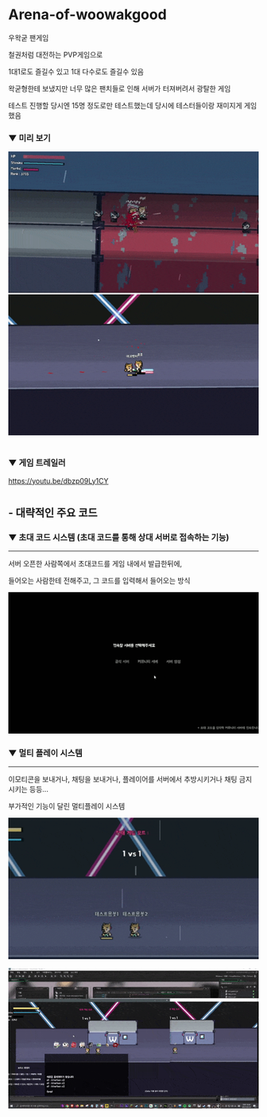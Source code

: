 # Arena-of-woowakgood


우왁굳 팬게임

철권처럼 대전하는 PVP게임으로

1대1로도 즐길수 있고 1대 다수로도 즐길수 있음

왁굳형한테 보냈지만 너무 많은 팬치들로 인해 서버가 터져버려서 광탈한 게임

테스트 진행할 당시엔 15명 정도로만 테스트했는데 당시에 테스터들이랑 재미지게 게임 했음


### ▼ 미리 보기

![preview_1](imgs/preview_1.gif)
![preview_2](imgs/preview_2.gif)

#

### ▼ 게임 트레일러

https://youtu.be/dbzp09Ly1CY



#

## - 대략적인 주요 코드

### ▼ 초대 코드 시스템 (초대 코드를 통해 상대 서버로 접속하는 기능)
-------------

서버 오픈한 사람쪽에서 초대코드를 게임 내에서 발급한뒤에,

들어오는 사람한테 전해주고, 그 코드를 입력해서 들어오는 방식

![preview_4](preview_0.gif)

### ▼ 멀티 플레이 시스템
-------------

이모티콘을 보내거나, 채팅을 보내거나, 플레이어를 서버에서 추방시키거나 채팅 금지 시키는 등등...

부가적인 기능이 달린 멀티플레이 시스템

![preview_5](preview_1.gif)

![preview_6](preview_2.gif)


